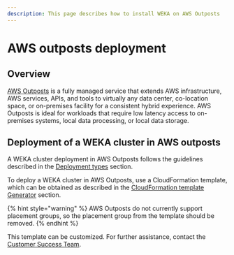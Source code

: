 ```yaml
---
description: This page describes how to install WEKA on AWS Outposts
---
```


# AWS outposts deployment

## Overview

[AWS Outposts](https://aws.amazon.com/outposts/) is a fully managed service that extends AWS infrastructure, AWS services, APIs, and tools to virtually any data center, co-location space, or on-premises facility for a consistent hybrid experience. AWS Outposts is ideal for workloads that require low latency access to on-premises systems, local data processing, or local data storage.

## Deployment of a WEKA cluster in AWS outposts

A WEKA cluster deployment in AWS Outposts follows the guidelines described in the [Deployment types](deployment-types.md) section.

To deploy a WEKA cluster in AWS Outposts, use a CloudFormation template, which can be obtained as described in the [CloudFormation template Generator](cloudformation.md) section.

{% hint style="warning" %}
AWS Outposts do not currently support placement groups, so the placement group from the template should be removed.
{% endhint %}

This template can be customized. For further assistance, contact the [Customer Success Team](../../support/getting-support-for-your-weka-system.md#contact-customer-success-team).

